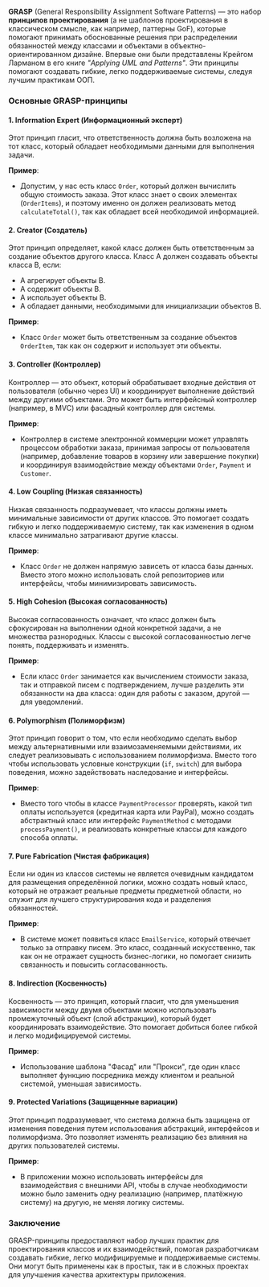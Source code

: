 **GRASP** (General Responsibility Assignment Software Patterns) — это набор **принципов проектирования** (а не шаблонов проектирования в классическом смысле, как например, паттерны GoF), которые помогают принимать обоснованные решения при распределении обязанностей между классами и объектами в объектно-ориентированном дизайне. Впервые они были представлены Крейгом Ларманом в его книге *"Applying UML and Patterns"*. Эти принципы помогают создавать гибкие, легко поддерживаемые системы, следуя лучшим практикам ООП.

### Основные GRASP-принципы

#### 1. **Information Expert (Информационный эксперт)**

Этот принцип гласит, что ответственность должна быть возложена на тот класс, который обладает необходимыми данными для выполнения задачи.

**Пример**: 
- Допустим, у нас есть класс `Order`, который должен вычислить общую стоимость заказа. Этот класс знает о своих элементах (`OrderItems`), и поэтому именно он должен реализовать метод `calculateTotal()`, так как обладает всей необходимой информацией.

#### 2. **Creator (Создатель)**

Этот принцип определяет, какой класс должен быть ответственным за создание объектов другого класса. Класс A должен создавать объекты класса B, если:
- A агрегирует объекты B.
- A содержит объекты B.
- A использует объекты B.
- A обладает данными, необходимыми для инициализации объектов B.

**Пример**: 
- Класс `Order` может быть ответственным за создание объектов `OrderItem`, так как он содержит и использует эти объекты.

#### 3. **Controller (Контроллер)**

Контроллер — это объект, который обрабатывает входные действия от пользователя (обычно через UI) и координирует выполнение действий между другими объектами. Это может быть интерфейсный контроллер (например, в MVC) или фасадный контроллер для системы.

**Пример**: 
- Контроллер в системе электронной коммерции может управлять процессом обработки заказа, принимая запросы от пользователя (например, добавление товаров в корзину или завершение покупки) и координируя взаимодействие между объектами `Order`, `Payment` и `Customer`.

#### 4. **Low Coupling (Низкая связанность)**

Низкая связанность подразумевает, что классы должны иметь минимальные зависимости от других классов. Это помогает создать гибкую и легко поддерживаемую систему, так как изменения в одном классе минимально затрагивают другие классы.

**Пример**: 
- Класс `Order` не должен напрямую зависеть от класса базы данных. Вместо этого можно использовать слой репозиториев или интерфейсы, чтобы минимизировать зависимость.

#### 5. **High Cohesion (Высокая согласованность)**

Высокая согласованность означает, что класс должен быть сфокусирован на выполнении одной конкретной задачи, а не множества разнородных. Классы с высокой согласованностью легче понять, поддерживать и изменять.

**Пример**: 
- Если класс `Order` занимается как вычислением стоимости заказа, так и отправкой писем с подтверждением, лучше разделить эти обязанности на два класса: один для работы с заказом, другой — для уведомлений.

#### 6. **Polymorphism (Полиморфизм)**

Этот принцип говорит о том, что если необходимо сделать выбор между альтернативными или взаимозаменяемыми действиями, их следует реализовывать с использованием полиморфизма. Вместо того чтобы использовать условные конструкции (`if`, `switch`) для выбора поведения, можно задействовать наследование и интерфейсы.

**Пример**: 
- Вместо того чтобы в классе `PaymentProcessor` проверять, какой тип оплаты используется (кредитная карта или PayPal), можно создать абстрактный класс или интерфейс `PaymentMethod` с методами `processPayment()`, и реализовать конкретные классы для каждого способа оплаты.

#### 7. **Pure Fabrication (Чистая фабрикация)**

Если ни один из классов системы не является очевидным кандидатом для размещения определённой логики, можно создать новый класс, который не отражает реальные предметы предметной области, но служит для лучшего структурирования кода и разделения обязанностей.

**Пример**: 
- В системе может появиться класс `EmailService`, который отвечает только за отправку писем. Это класс, созданный искусственно, так как он не отражает сущность бизнес-логики, но помогает снизить связанность и повысить согласованность.

#### 8. **Indirection (Косвенность)**

Косвенность — это принцип, который гласит, что для уменьшения зависимости между двумя объектами можно использовать промежуточный объект (слой абстракции), который будет координировать взаимодействие. Это помогает добиться более гибкой и легко модифицируемой системы.

**Пример**: 
- Использование шаблона "Фасад" или "Прокси", где один класс выполняет функцию посредника между клиентом и реальной системой, уменьшая зависимость.

#### 9. **Protected Variations (Защищенные вариации)**

Этот принцип подразумевает, что система должна быть защищена от изменения поведения путем использования абстракций, интерфейсов и полиморфизма. Это позволяет изменять реализацию без влияния на других пользователей системы.

**Пример**: 
- В приложении можно использовать интерфейсы для взаимодействия с внешними API, чтобы в случае необходимости можно было заменить одну реализацию (например, платёжную систему) на другую, не меняя логику системы.

### Заключение
GRASP-принципы предоставляют набор лучших практик для проектирования классов и их взаимодействий, помогая разработчикам создавать гибкие, легко модифицируемые и поддерживаемые системы. Они могут быть применены как в простых, так и в сложных проектах для улучшения качества архитектуры приложения.
